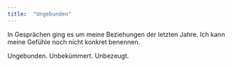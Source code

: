 ```yaml
---
title:  "Ungebunden"
---
```


In Gesprächen ging es um meine Beziehungen der letzten Jahre. Ich kann meine Gefühle noch nicht konkret benennen.

Ungebunden. Unbekümmert. Unbezeugt.
